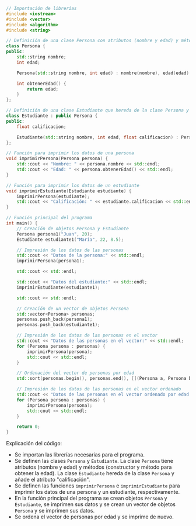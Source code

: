 ```c++
// Importación de librerías
#include <iostream>
#include <vector>
#include <algorithm>
#include <string>

// Definición de una clase Persona con atributos (nombre y edad) y métodos (constructor y método para obtener la edad)
class Persona {
public:
    std::string nombre;
    int edad;

    Persona(std::string nombre, int edad) : nombre(nombre), edad(edad) {}

    int obtenerEdad() {
        return edad;
    }
};

// Definición de una clase Estudiante que hereda de la clase Persona y añade el atributo "calificación"
class Estudiante : public Persona {
public:
    float calificacion;

    Estudiante(std::string nombre, int edad, float calificacion) : Persona(nombre, edad), calificacion(calificacion) {}
};

// Función para imprimir los datos de una persona
void imprimirPersona(Persona persona) {
    std::cout << "Nombre: " << persona.nombre << std::endl;
    std::cout << "Edad: " << persona.obtenerEdad() << std::endl;
}

// Función para imprimir los datos de un estudiante
void imprimirEstudiante(Estudiante estudiante) {
    imprimirPersona(estudiante);
    std::cout << "Calificación: " << estudiante.calificacion << std::endl;
}

// Función principal del programa
int main() {
    // Creación de objetos Persona y Estudiante
    Persona persona1("Juan", 20);
    Estudiante estudiante1("María", 22, 8.5);

    // Impresión de los datos de las personas
    std::cout << "Datos de la persona:" << std::endl;
    imprimirPersona(persona1);

    std::cout << std::endl;

    std::cout << "Datos del estudiante:" << std::endl;
    imprimirEstudiante(estudiante1);

    std::cout << std::endl;

    // Creación de un vector de objetos Persona
    std::vector<Persona> personas;
    personas.push_back(persona1);
    personas.push_back(estudiante1);

    // Impresión de los datos de las personas en el vector
    std::cout << "Datos de las personas en el vector:" << std::endl;
    for (Persona persona : personas) {
        imprimirPersona(persona);
        std::cout << std::endl;
    }

    // Ordenación del vector de personas por edad
    std::sort(personas.begin(), personas.end(), [](Persona a, Persona b) { return a.obtenerEdad() < b.obtenerEdad(); });

    // Impresión de los datos de las personas en el vector ordenado
    std::cout << "Datos de las personas en el vector ordenado por edad:" << std::endl;
    for (Persona persona : personas) {
        imprimirPersona(persona);
        std::cout << std::endl;
    }

    return 0;
}
```

Explicación del código:

* Se importan las librerías necesarias para el programa.
* Se definen las clases `Persona` y `Estudiante`. La clase `Persona` tiene atributos (nombre y edad) y métodos (constructor y método para obtener la edad). La clase `Estudiante` hereda de la clase `Persona` y añade el atributo "calificación".
* Se definen las funciones `imprimirPersona` e `imprimirEstudiante` para imprimir los datos de una persona y un estudiante, respectivamente.
* En la función principal del programa se crean objetos `Persona` y `Estudiante`, se imprimen sus datos y se crean un vector de objetos `Persona` y se imprimen sus datos.
* Se ordena el vector de personas por edad y se imprime de nuevo.